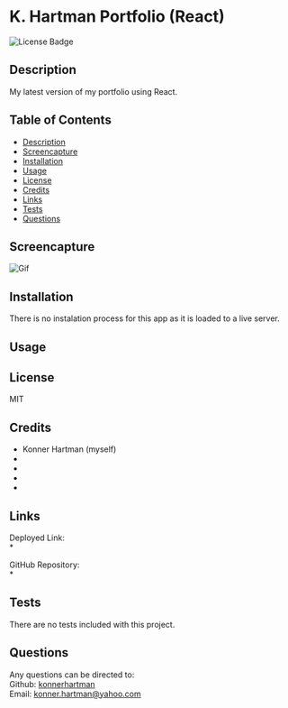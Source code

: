 # K. Hartman Portfolio (React)
  ![License Badge](https://img.shields.io/badge/License-MIT-green.svg)    

  ## Description
  My latest version of my portfolio using React.

  ## Table of Contents
  - [Description](#)
  - [Screencapture](#screencapture)
  - [Installation](#installation)
  - [Usage](#usage)
  - [License](#license)
  - [Credits](#credits)
  - [Links](#links)
  - [Tests](#tests)
  - [Questions](#questions)

  ## Screencapture
  ![Gif](./public/assets/.gif)

  ## Installation
  There is no instalation process for this app as it is loaded to a live server.

  ## Usage
  

  ## License
  MIT

  ## Credits
  * Konner Hartman (myself)
  * 
  * 
  * 
  * 

  ## Links
  Deployed Link:
  </br>
  * 
  </br>

  GitHub Repository:
  </br>
  * 

  ## Tests
  There are no tests included with this project.

  ## Questions
  Any questions can be directed to:
  <br/>
  Github: [konnerhartman](https://github.com/konnerhartman)
  <br/>
  Email: konner.hartman@yahoo.com